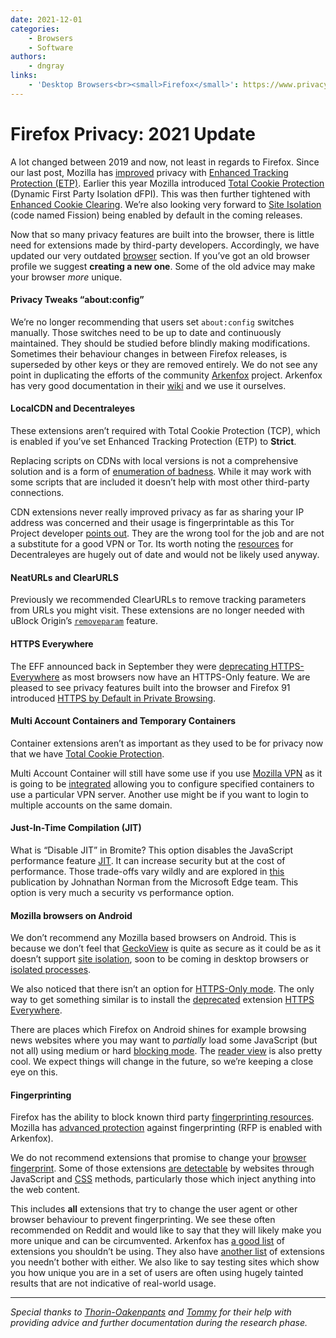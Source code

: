 ```yaml
---
date: 2021-12-01
categories:
    - Browsers
    - Software
authors:
    - dngray
links:
    - 'Desktop Browsers<br><small>Firefox</small>': https://www.privacyguides.org/desktop-browsers/#firefox
---
```

# Firefox Privacy: 2021 Update

A lot changed between 2019 and now, not least in regards to Firefox. Since our last post, Mozilla has [improved](https://blog.mozilla.org/en/products/firefox/latest-firefox-rolls-out-enhanced-tracking-protection-2-0-blocking-redirect-trackers-by-default/) privacy with [Enhanced Tracking Protection (ETP)](https://blog.mozilla.org/en/products/firefox/firefox-now-available-with-enhanced-tracking-protection-by-default/). Earlier this year Mozilla introduced [Total Cookie Protection](https://blog.mozilla.org/security/2021/02/23/total-cookie-protection/) (Dynamic First Party Isolation dFPI). This was then further tightened with [Enhanced Cookie Clearing](https://blog.mozilla.org/security/2021/08/10/firefox-91-introduces-enhanced-cookie-clearing/). We’re also looking very forward to [Site Isolation](https://blog.mozilla.org/security/2021/05/18/introducing-site-isolation-in-firefox/) (code named Fission) being enabled by default in the coming releases.<!-- more -->

Now that so many privacy features are built into the browser, there is little need for extensions made by third-party developers. Accordingly, we have updated our very outdated [browser](https://www.privacyguides.org/desktop-browsers/) section. If you’ve got an old browser profile we suggest **creating a new one**. Some of the old advice may make your browser _more_ unique.

#### Privacy Tweaks “about:config”

We’re no longer recommending that users set `about:config` switches manually. Those switches need to be up to date and continuously maintained. They should be studied before blindly making modifications. Sometimes their behaviour changes in between Firefox releases, is superseded by other keys or they are removed entirely. We do not see any point in duplicating the efforts of the community [Arkenfox](https://github.com/arkenfox/user.js) project. Arkenfox has very good documentation in their [wiki](https://github.com/arkenfox/user.js/wiki) and we use it ourselves.

#### LocalCDN and Decentraleyes

These extensions aren’t required with Total Cookie Protection (TCP), which is enabled if you’ve set Enhanced Tracking Protection (ETP) to **Strict**.

Replacing scripts on CDNs with local versions is not a comprehensive solution and is a form of [enumeration of badness](https://www.ranum.com/security/computer_security/editorials/dumb/). While it may work with some scripts that are included it doesn’t help with most other third-party connections.

CDN extensions never really improved privacy as far as sharing your IP address was concerned and their usage is fingerprintable as this Tor Project developer [points out](https://gitlab.torproject.org/tpo/applications/tor-browser/-/issues/22089#note_2639603). They are the wrong tool for the job and are not a substitute for a good VPN or Tor. Its worth noting the [resources](https://git.synz.io/Synzvato/decentraleyes/-/tree/master/resources) for Decentraleyes are hugely out of date and would not be likely used anyway.

#### NeatURLs and ClearURLS

Previously we recommended ClearURLs to remove tracking parameters from URLs you might visit. These extensions are no longer needed with uBlock Origin’s [`removeparam`](https://github.com/gorhill/uBlock/wiki/Static-filter-syntax#removeparam) feature.

#### HTTPS Everywhere

The EFF announced back in September they were [deprecating HTTPS-Everywhere](https://www.eff.org/deeplinks/2021/09/https-actually-everywhere) as most browsers now have an HTTPS-Only feature. We are pleased to see privacy features built into the browser and Firefox 91 introduced [HTTPS by Default in Private Browsing](https://blog.mozilla.org/security/2021/08/10/firefox-91-introduces-https-by-default-in-private-browsing/).

#### Multi Account Containers and Temporary Containers

Container extensions aren’t as important as they used to be for privacy now that we have [Total Cookie Protection](https://blog.mozilla.org/security/2021/02/23/total-cookie-protection/).

Multi Account Container will still have some use if you use [Mozilla VPN](https://en.wikipedia.org/wiki/Mozilla_VPN) as it is going to be [integrated](https://github.com/mozilla/multi-account-containers/issues/2210) allowing you to configure specified containers to use a particular VPN server. Another use might be if you want to login to multiple accounts on the same domain.

#### Just-In-Time Compilation (JIT)

What is “Disable JIT” in Bromite? This option disables the JavaScript performance feature [JIT](https://en.wikipedia.org/wiki/Just-in-time_compilation). It can increase security but at the cost of performance. Those trade-offs vary wildly and are explored in [this](https://microsoftedge.github.io/edgevr/posts/Super-Duper-Secure-Mode/) publication by Johnathan Norman from the Microsoft Edge team. This option is very much a security vs performance option.

#### Mozilla browsers on Android

We don’t recommend any Mozilla based browsers on Android. This is because we don’t feel that [GeckoView](https://mozilla.github.io/geckoview) is quite as secure as it could be as it doesn’t support [site isolation](https://hacks.mozilla.org/2021/05/introducing-firefox-new-site-isolation-security-architecture), soon to be coming in desktop browsers or [isolated processes](https://bugzilla.mozilla.org/show_bug.cgi?id=1565196).

We also noticed that there isn’t an option for [HTTPS-Only mode](https://github.com/mozilla-mobile/fenix/issues/16952#issuecomment-907960218). The only way to get something similar is to install the [deprecated](https://www.eff.org/deeplinks/2021/09/https-actually-everywhere) extension [HTTPS Everywhere](https://www.eff.org/https-everywhere).

There are places which Firefox on Android shines for example browsing news websites where you may want to _partially_ load some JavaScript (but not all) using medium or hard [blocking mode](https://github.com/gorhill/uBlock/wiki/Blocking-mode). The [reader view](https://support.mozilla.org/en-US/kb/view-articles-reader-view-firefox-android) is also pretty cool. We expect things will change in the future, so we’re keeping a close eye on this.

#### Fingerprinting

Firefox has the ability to block known third party [fingerprinting resources](https://blog.mozilla.org/security/2020/01/07/firefox-72-fingerprinting/). Mozilla has [advanced protection](https://support.mozilla.org/kb/firefox-protection-against-fingerprinting) against fingerprinting (RFP is enabled with Arkenfox).

We do not recommend extensions that promise to change your [browser fingerprint](https://blog.torproject.org/browser-fingerprinting-introduction-and-challenges-ahead/). Some of those extensions [are detectable](https://www.cse.chalmers.se/~andrei/codaspy17.pdf) by websites through JavaScript and [CSS](https://hal.archives-ouvertes.fr/hal-03152176/file/style-fingerprinting-usenix.pdf) methods, particularly those which inject anything into the web content.

This includes **all** extensions that try to change the user agent or other browser behaviour to prevent fingerprinting. We see these often recommended on Reddit and would like to say that they will likely make you more unique and can be circumvented. Arkenfox has [a good list](https://github.com/arkenfox/user.js/wiki/4.1-Extensions#small_orange_diamond-%EF%B8%8F-anti-fingerprinting-extensions-fk-no) of extensions you shouldn’t be using. They also have [another list](https://github.com/arkenfox/user.js/wiki/4.1-Extensions#small_orange_diamond-dont-bother) of extensions you needn’t bother with either. We also like to say testing sites which show you how unique you are in a set of users are often using hugely tainted results that are not indicative of real-world usage.

----------

*Special thanks to [Thorin-Oakenpants](https://github.com/Thorin-Oakenpants) and [Tommy](https://tommytran.io) for their help with providing advice and further documentation during the research phase.*
